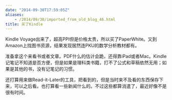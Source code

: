 ```yaml
---
date: "2014-09-30T17:59:05Z"
aliases:
    - /2014/09/30/imported_from_old_blog_46.html
title: 买了Kindle
---
```


Kindle Voyage出来了，超高PPI但是价格太贵，所以买了PaperWhite。又到Amazon上找图书资源，结果发现居然连PKU的数学分析教材都有。

准备拿这个来看书或者文章。PDF什么的估计会跪，还得靠iPad或者Mac。Kindle记笔记不知道是否方便，但是如果是理科类书籍，打不了公式和草稿依然无用；如果是其他的书，没有记笔记的习惯。

还打算用来做Read-it-Later的工具，把看到的，但是当时来不及看的东西保存下来，可以之后看。也打算看一些新闻什么的。不过这些都算消遣了，最近好像不是很有时间。